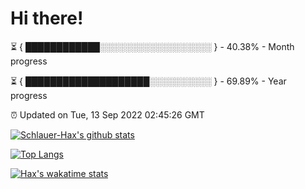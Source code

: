 # Hi there!

⏳ { ████████████░░░░░░░░░░░░░░░░░░ } - 40.38% - Month progress

⏳ { ████████████████████░░░░░░░░░░ } - 69.89% - Year progress

⏰ Updated on Tue, 13 Sep 2022 02:45:26 GMT


[![Schlauer-Hax's github stats](https://github-readme-stats.vercel.app/api?username=Schlauer-Hax&show_icons=true&theme=dark&count_private=true)](https://github.com/Schlauer-Hax)


[![Top Langs](https://github-readme-stats.vercel.app/api/top-langs/?username=Schlauer-Hax&layout=compact&theme=dark)](https://github.com/Schlauer-Hax?tab=repositories)


[![Hax's wakatime stats](https://github-readme-stats.vercel.app/api/wakatime?username=Hax&theme=dark)](https://wakatime.com/@Hax)

